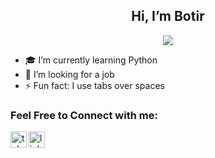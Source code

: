 <h2 align="center">Hi, I’m Botir</h2>
<p align="center">
  <img src="https://komarev.com/ghpvc/?username=towiron"></a>
</p>



- 🎓 I’m currently learning Python</br>
- 🔎 I’m looking for a job</br>
- ⚡ Fun fact: I use tabs over spaces</br>

### Feel Free to Connect with me:
[<img align="left" alt="telegram" width="26px" src="https://cdn-icons-png.flaticon.com/512/4401/4401433.png" />][telegram]
[<img align="left" alt="linkedin" width="26px" src="https://cdn-icons-png.flaticon.com/512/145/145807.png" />][linkedin]

<br>


[telegram]: https://t.me/shirmatovb
[linkedin]: https://www.linkedin.com/in/shirmatov-botir/
